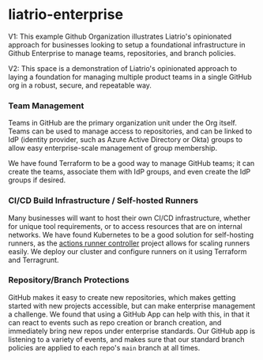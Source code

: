 # liatrio-enterprise
V1: This example Github Organization illustrates Liatrio's opinionated approach for businesses looking to setup a foundational infrastructure in Github Enterprise to manage teams, repositories, and branch policies.

V2: This space is a demonstration of Liatrio's opinionated approach to laying a foundation for managing multiple product teams in a single GitHub org in a robust, secure, and repeatable way.

### Team Management
Teams in GitHub are the primary organization unit under the Org itself. 
Teams can be used to manage access to repositories, and can be linked to IdP (identity provider, such as Azure Active Directory or Okta) groups to allow easy enterprise-scale management of group membership.

We have found Terraform to be a good way to manage GitHub teams; it can create the teams, associate them with IdP groups, and even create the IdP groups if desired. 

### CI/CD Build Infrastructure / Self-hosted Runners
Many businesses will want to host their own CI/CD infrastructure, whether for unique tool requirements, or to access resources that are on internal networks.
We have found Kubernetes to be a good solution for self-hosting runners, as the [actions runner controller](https://github.com/actions-runner-controller/actions-runner-controller) project allows for scaling runners easily.
We deploy our cluster and configure runners on it using Terraform and Terragrunt.

### Repository/Branch Protections
GitHub makes it easy to create new repositories, which makes getting started with new projects accessible, but can make enterprise management a challenge.
We found that using a GitHub App can help with this, in that it can react to events such as repo creation or branch creation, and immediately bring new repos under enterprise standards.
Our GitHub app is listening to a variety of events, and makes sure that our standard branch policies are applied to each repo's `main` branch at all times.